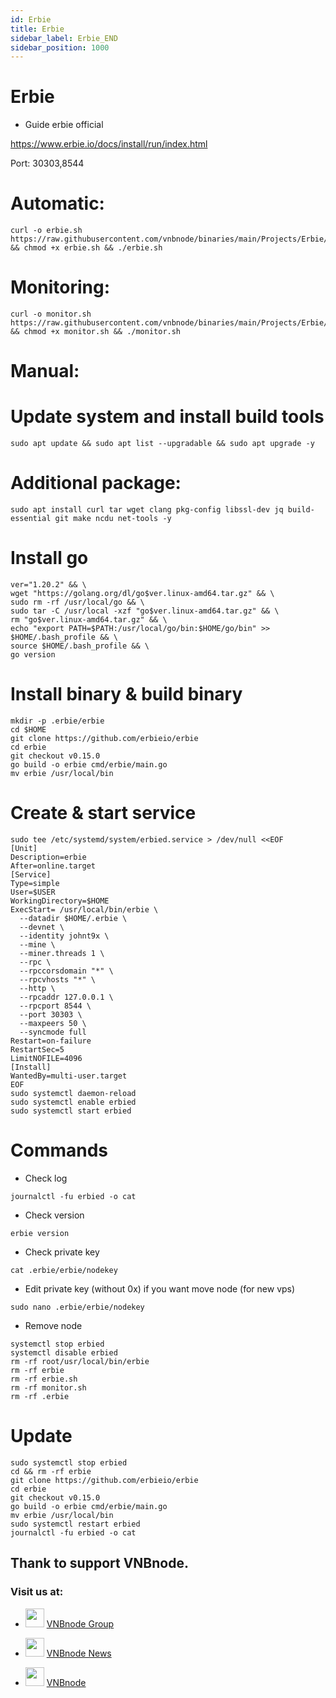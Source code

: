 ```yaml
---
id: Erbie
title: Erbie
sidebar_label: Erbie_END
sidebar_position: 1000
---
```


# Erbie

- Guide erbie official

https://www.erbie.io/docs/install/run/index.html

Port: 30303,8544

# Automatic:
```
curl -o erbie.sh https://raw.githubusercontent.com/vnbnode/binaries/main/Projects/Erbie/erbie.sh && chmod +x erbie.sh && ./erbie.sh
```
# Monitoring:
```
curl -o monitor.sh https://raw.githubusercontent.com/vnbnode/binaries/main/Projects/Erbie/monitor.sh && chmod +x monitor.sh && ./monitor.sh
```
# Manual: 
# Update system and install build tools
```
sudo apt update && sudo apt list --upgradable && sudo apt upgrade -y
```
# Additional package:
```
sudo apt install curl tar wget clang pkg-config libssl-dev jq build-essential git make ncdu net-tools -y
```
# Install go
```
ver="1.20.2" && \
wget "https://golang.org/dl/go$ver.linux-amd64.tar.gz" && \
sudo rm -rf /usr/local/go && \
sudo tar -C /usr/local -xzf "go$ver.linux-amd64.tar.gz" && \
rm "go$ver.linux-amd64.tar.gz" && \
echo "export PATH=$PATH:/usr/local/go/bin:$HOME/go/bin" >> $HOME/.bash_profile && \
source $HOME/.bash_profile && \
go version
```
# Install binary & build binary
```
mkdir -p .erbie/erbie
cd $HOME
git clone https://github.com/erbieio/erbie
cd erbie
git checkout v0.15.0
go build -o erbie cmd/erbie/main.go
mv erbie /usr/local/bin
```
# Create & start service
```
sudo tee /etc/systemd/system/erbied.service > /dev/null <<EOF
[Unit]
Description=erbie
After=online.target
[Service]
Type=simple
User=$USER
WorkingDirectory=$HOME
ExecStart= /usr/local/bin/erbie \
  --datadir $HOME/.erbie \
  --devnet \
  --identity johnt9x \
  --mine \
  --miner.threads 1 \
  --rpc \
  --rpccorsdomain "*" \
  --rpcvhosts "*" \
  --http \
  --rpcaddr 127.0.0.1 \
  --rpcport 8544 \
  --port 30303 \
  --maxpeers 50 \
  --syncmode full
Restart=on-failure
RestartSec=5
LimitNOFILE=4096
[Install]
WantedBy=multi-user.target
EOF
sudo systemctl daemon-reload
sudo systemctl enable erbied
sudo systemctl start erbied
```
# Commands
- Check log
```
journalctl -fu erbied -o cat
```
- Check version
```
erbie version
```
- Check private key
```
cat .erbie/erbie/nodekey
```
- Edit private key (without 0x) if you want move node (for new vps)
```
sudo nano .erbie/erbie/nodekey
```
- Remove node
```
systemctl stop erbied
systemctl disable erbied
rm -rf root/usr/local/bin/erbie
rm -rf erbie
rm -rf erbie.sh
rm -rf monitor.sh
rm -rf .erbie

```
# Update
```
sudo systemctl stop erbied
cd && rm -rf erbie
git clone https://github.com/erbieio/erbie
cd erbie
git checkout v0.15.0
go build -o erbie cmd/erbie/main.go
mv erbie /usr/local/bin
sudo systemctl restart erbied
journalctl -fu erbied -o cat
```

## Thank to support VNBnode.
### Visit us at:

* <img src="https://user-images.githubusercontent.com/50621007/183283867-56b4d69f-bc6e-4939-b00a-72aa019d1aea.png" width="30"/> <a href="https://t.me/VNBnodegroup" target="_blank">VNBnode Group</a>

* <img src="https://user-images.githubusercontent.com/50621007/183283867-56b4d69f-bc6e-4939-b00a-72aa019d1aea.png" width="30"/> <a href="https://t.me/Vnbnode" target="_blank">VNBnode News</a>

* <img src="https://raw.githubusercontent.com/vnbnode/binaries/main/Logo/VNBnode.jpg" width="30"/> <a href="https://VNBnode.com" target="_blank">VNBnode</a>